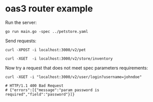 # oas3 router example

Run the server:

    go run main.go -spec ../petstore.yaml
    
Send requests:

    curl -XPOST -i localhost:3000/v2/pet
    
    curl -XGET  -i localhost:3000/v2/store/inventory
    
Now try a request that does not meet spec parameters requirements:
    
    curl -XGET -i "localhost:3000/v2/user/login?username=johndoe"
    
    # HTTP/1.1 400 Bad Request
    # {"errors":[{"message":"param password is required","field":"password"}]}